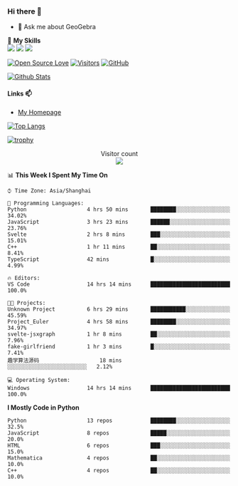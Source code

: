 ### Hi there 👋

<!--
**wuyudi/wuyudi** is a ✨ _special_ ✨ repository because its `README.md` (this file) appears on your GitHub profile.

Here are some ideas to get you started:

- 🔭 I’m currently working on ...
- 🌱 I’m currently learning ...
- 👯 I’m looking to collaborate on ...
- 🤔 I’m looking for help with ...

- 📫 How to reach me: ...
- 😄 Pronouns: ...
- ⚡ Fun fact: ...
-->

- 💬 Ask me about GeoGebra

🌟 **My Skills**  
![](https://img.shields.io/badge/-Python-3e74a2?style=flat-square&logo=Python&logoColor=fff)
![](https://img.shields.io/badge/-Mathematica-3e74a2?style=flat-square&logo=Wolfram&logoColor=fff)
![](https://img.shields.io/badge/-C%2B%2B-3e74a2?style=flat-square&logo=C%2B%2B&logoColor=fff)

[![Open Source Love](https://badges.frapsoft.com/os/v1/open-source.svg?v=103)](https://github.com/wuyudi/)
[![Visitors](https://visitor-badge.glitch.me/badge?page_id=wuyudi.wuyudi)](https://github.com/wuyudi/)
[![GitHub](https://img.shields.io/github/followers/wuyudi.svg?lable=GitHub&style=social)](https://github.com/wuyudi/)

[![Github Stats](https://github-readme-stats.vercel.app/api?username=wuyudi&show_icons=true)](https://github.com/wuyudi/)

#### Links 📫

* [My Homepage](https://wuyudi.github.io/blog/)

[![Top Langs](https://github-readme-stats.vercel.app/api/top-langs/?username=wuyudi&hide=HTML,jupyter%20notebook&layout=compact)](https://github.com/wuyudi/github-readme-stats)

[![trophy](https://github-profile-trophy.vercel.app/?username=wuyudi&theme=onedark)](https://github.com/ryo-ma/github-profile-trophy)

<p align="center"> 
  Visitor count<br>
  <img src="https://profile-counter.glitch.me/wuyudi/count.svg" />
</p>

<!--START_SECTION:waka-->
📊 **This Week I Spent My Time On** 

```text
⌚︎ Time Zone: Asia/Shanghai

💬 Programming Languages: 
Python                   4 hrs 50 mins       ████████░░░░░░░░░░░░░░░░░   34.02% 
JavaScript               3 hrs 23 mins       ██████░░░░░░░░░░░░░░░░░░░   23.76% 
Svelte                   2 hrs 8 mins        ███░░░░░░░░░░░░░░░░░░░░░░   15.01% 
C++                      1 hr 11 mins        ██░░░░░░░░░░░░░░░░░░░░░░░   8.41% 
TypeScript               42 mins             █░░░░░░░░░░░░░░░░░░░░░░░░   4.99%

🔥 Editors: 
VS Code                  14 hrs 14 mins      █████████████████████████   100.0%

🐱‍💻 Projects: 
Unknown Project          6 hrs 29 mins       ███████████░░░░░░░░░░░░░░   45.59% 
Project_Euler            4 hrs 58 mins       ████████░░░░░░░░░░░░░░░░░   34.97% 
svelte-jsxgraph          1 hr 8 mins         ██░░░░░░░░░░░░░░░░░░░░░░░   7.96% 
fake-girlfriend          1 hr 3 mins         █░░░░░░░░░░░░░░░░░░░░░░░░   7.41% 
趣学算法源码                   18 mins             ░░░░░░░░░░░░░░░░░░░░░░░░░   2.12%

💻 Operating System: 
Windows                  14 hrs 14 mins      █████████████████████████   100.0%

```

**I Mostly Code in Python** 

```text
Python                   13 repos            ████████░░░░░░░░░░░░░░░░░   32.5% 
JavaScript               8 repos             █████░░░░░░░░░░░░░░░░░░░░   20.0% 
HTML                     6 repos             ███░░░░░░░░░░░░░░░░░░░░░░   15.0% 
Mathematica              4 repos             ██░░░░░░░░░░░░░░░░░░░░░░░   10.0% 
C++                      4 repos             ██░░░░░░░░░░░░░░░░░░░░░░░   10.0%

```



<!--END_SECTION:waka-->
